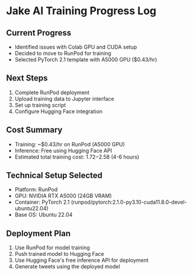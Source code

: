 # Jake AI Training Progress Log

## Current Progress
- Identified issues with Colab GPU and CUDA setup
- Decided to move to RunPod for training
- Selected PyTorch 2.1 template with A5000 GPU ($0.43/hr)

## Next Steps
1. Complete RunPod deployment
2. Upload training data to Jupyter interface
3. Set up training script
4. Configure Hugging Face integration

## Cost Summary
- Training: ~$0.43/hr on RunPod (A5000 GPU)
- Inference: Free using Hugging Face API
- Estimated total training cost: $1.72-$2.58 (4-6 hours)

## Technical Setup Selected
- Platform: RunPod
- GPU: NVIDIA RTX A5000 (24GB VRAM)
- Container: PyTorch 2.1 (runpod/pytorch:2.1.0-py3.10-cuda11.8.0-devel-ubuntu22.04)
- Base OS: Ubuntu 22.04

## Deployment Plan
1. Use RunPod for model training
2. Push trained model to Hugging Face
3. Use Hugging Face's free inference API for deployment
4. Generate tweets using the deployed model
